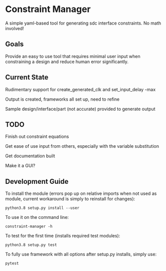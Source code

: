 # Constraint Manager

A simple yaml-based tool for generating sdc interface constraints.  No math involved!

## Goals

Provide an easy to use tool that requires minimal user input when constraining a design and reduce human error significantly.

## Current State

Rudimentary support for create_generated_clk and set_input_delay -max

Output is created, frameworks all set up, need to refine

Sample design/interface/part (not accurate) provided to generate output


## TODO

Finish out constraint equations

Get ease of use input from others, especially with the variable substitution

Get documentation built

Make it a GUI?

## Development Guide

To install the module (errors pop up on relative imports when not used as module, current workaround is simply to reinstall for changes):

`python3.8 setup.py install --user`

To use it on the command line:

`constraint-manager -h`

To test for the first time (installs required test modules):

`python3.8 setup.py test`

To fully use framework with all options after setup.py installs, simply use:

`pytest`
